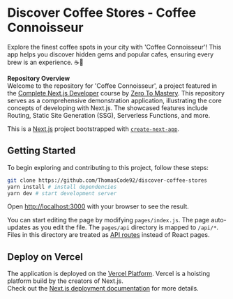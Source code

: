 # Discover Coffee Stores - Coffee Connoisseur

Explore the finest coffee spots in your city with 'Coffee Connoisseur'! This app helps you discover hidden gems and popular cafes, ensuring every brew is an experience. ☕️🌆

**Repository Overview**<br />Welcome to the repository for 'Coffee Connoisseur', a project featured in the [Complete Next.js Developer](https://www.udemy.com/course/complete-nextjs-developer-zero-to-mastery/) course by [Zero To Mastery](https://zerotomastery.io/). This repository serves as a comprehensive demonstration application, illustrating the core concepts of developing with Next.js. The showcased features include Routing, Static Site Generation (SSG), Serverless Functions, and more.

This is a [Next.js](https://nextjs.org/) project bootstrapped with [`create-next-app`](https://github.com/vercel/next.js/tree/canary/packages/create-next-app).

## Getting Started

To begin exploring and contributing to this project, follow these steps:

```bash
git clone https://github.com/ThomasCode92/discover-coffee-stores
yarn install # install dependencies
yarn dev # start development server
```

Open [http://localhost:3000](http://localhost:3000) with your browser to see the result.

You can start editing the page by modifying `pages/index.js`. The page auto-updates as you edit the file. The `pages/api` directory is mapped to `/api/*`. Files in this directory are treated as [API routes](https://nextjs.org/docs/api-routes/introduction) instead of React pages.

## Deploy on Vercel

The application is deployed on the [Vercel Platform](https://vercel.com/new?utm_medium=default-template&filter=next.js&utm_source=create-next-app&utm_campaign=create-next-app-readme). Vercel is a hoisting platform build by the creators of Next.js.<br />Check out the [Next.js deployment documentation](https://nextjs.org/docs/deployment) for more details.
